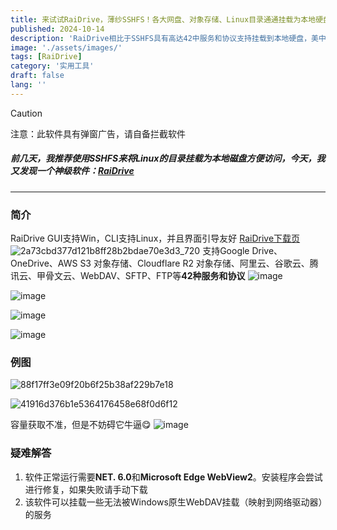 ```yaml
---
title: 来试试RaiDrive，薄纱SSHFS！各大网盘、对象存储、Linux目录通通挂载为本地硬盘！
published: 2024-10-14
description: 'RaiDrive相比于SSHFS具有高达42中服务和协议支持挂载到本地硬盘，美中不足的是，它拥有弹窗广告'
image: './assets/images/'
tags: [RaiDrive]
category: '实用工具'
draft: false 
lang: ''
---
```


> [!CAUTION]
> 注意：此软件具有弹窗广告，请自备拦截软件

##### 前几天，我推荐使用SSHFS来将Linux的目录挂载为本地磁盘方便访问，今天，我又发现一个神级软件：[RaiDrive](https://www.raidrive.com)

---

### 简介

RaiDrive GUI支持Win，CLI支持Linux，并且界面引导友好
[RaiDrive下载页](https://www.raidrive.com/download)
![2a73cbd377d121b8ff28b2bdae70e3d3_720](https://ipfs.crossbell.io/ipfs/QmcyopFzKrVQPcgNhXCmLweWEpTb4pgPVpDvrgeHLGoV5D?img-quality=75&img-format=auto&img-onerror=redirect&img-width=3840)
支持Google Drive、OneDrive、AWS S3 对象存储、Cloudflare R2 对象存储、阿里云、谷歌云、腾讯云、甲骨文云、WebDAV、SFTP、FTP等**42种服务和协议**
![image](https://ipfs.crossbell.io/ipfs/QmbdLf1RoG9pusoZrzVfmkAVkV2MrTuFPAuV8Q4LYQfRGP?img-quality=75&img-format=auto&img-onerror=redirect&img-width=3840)

![image](https://ipfs.crossbell.io/ipfs/QmY2unL2NVkJC9Q7tmjshGh3LkcMDSG5bUtKnmgfz7ixeH?img-quality=75&img-format=auto&img-onerror=redirect&img-width=3840)

![image](https://ipfs.crossbell.io/ipfs/QmUU136qwoZ7vacikPDiGsjn1guYm5s9Vnd4Kn7ZaqACBs?img-quality=75&img-format=auto&img-onerror=redirect&img-width=3840)

![image](https://ipfs.crossbell.io/ipfs/Qma1J22qbUTGZMNmB2X646uydh7hDqvufEhRi7g4cdL2r3?img-quality=75&img-format=auto&img-onerror=redirect&img-width=3840)

### 例图

![88f17ff3e09f20b6f25b38af229b7e18](https://ipfs.crossbell.io/ipfs/QmNRSmUnUKdwEsrnaEL6H511DEzxjSkn2f8yjA5mcxqSmc?img-quality=75&img-format=auto&img-onerror=redirect&img-width=3840)

![41916d376b1e5364176458e68f0d6f12](https://ipfs.crossbell.io/ipfs/QmcynoLdxVBtAfjfwKJNBdKb6GewpNMPRMGHCV8aDPX88V?img-quality=75&img-format=auto&img-onerror=redirect&img-width=3840)

容量获取不准，但是不妨碍它牛逼😋
![image](https://ipfs.crossbell.io/ipfs/QmRQqkfG1uD3pGMVTUXjKHXfiXmM9h2cp7sjkGcDDhK8W7?img-quality=75&img-format=auto&img-onerror=redirect&img-width=828)

### 疑难解答

1. 软件正常运行需要**NET. 6.0**和**Microsoft Edge WebView2**。安装程序会尝试进行修复，如果失败请手动下载
2. 该软件可以挂载一些无法被Windows原生WebDAV挂载（映射到网络驱动器）的服务
